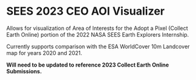 # SEES 2023 CEO AOI Visualizer

Allows for visualization of Area of Interests for the Adopt a Pixel (Collect Earth Online) portion of the 2022 NASA SEES Earth Explorers Internship.

Currently supports comparison with the ESA WorldCover 10m Landcover map for years 2020 and 2021.

**Will need to be updated to reference 2023 Collect Earth Online Submissions.**
